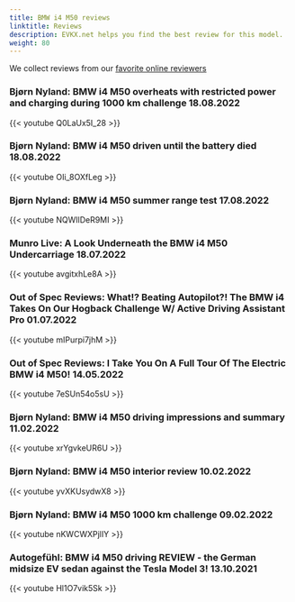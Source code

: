 ```yaml
---
title: BMW i4 M50 reviews
linktitle: Reviews
description: EVKX.net helps you find the best review for this model. 
weight: 80
---
```

We collect reviews from our [favorite online reviewers](/guides/evreviewers/)

### Bjørn Nyland: BMW i4 M50 overheats with restricted power and charging during 1000 km challenge 18.08.2022

{{< youtube Q0LaUx5I_28 >}}
### Bjørn Nyland: BMW i4 M50 driven until the battery died 18.08.2022

{{< youtube OIi_8OXfLeg >}}
### Bjørn Nyland: BMW i4 M50 summer range test 17.08.2022

{{< youtube NQWIlDeR9MI >}}
### Munro Live: A Look Underneath the BMW i4 M50 Undercarriage 18.07.2022

{{< youtube avgitxhLe8A >}}
### Out of Spec Reviews: What!? Beating Autopilot?! The BMW i4 Takes On Our Hogback Challenge W/ Active Driving Assistant Pro 01.07.2022

{{< youtube mIPurpi7jhM >}}
### Out of Spec Reviews: I Take You On A Full Tour Of The Electric BMW i4 M50! 14.05.2022

{{< youtube 7eSUn54o5sU >}}
### Bjørn Nyland: BMW i4 M50 driving impressions and summary 11.02.2022

{{< youtube xrYgvkeUR6U >}}
### Bjørn Nyland: BMW i4 M50 interior review 10.02.2022

{{< youtube yvXKUsydwX8 >}}
### Bjørn Nyland: BMW i4 M50 1000 km challenge 09.02.2022

{{< youtube nKWCWXPjlIY >}}
### Autogefühl: BMW i4 M50 driving REVIEW - the German midsize EV sedan against the Tesla Model 3! 13.10.2021

{{< youtube Hl1O7vik5Sk >}}
